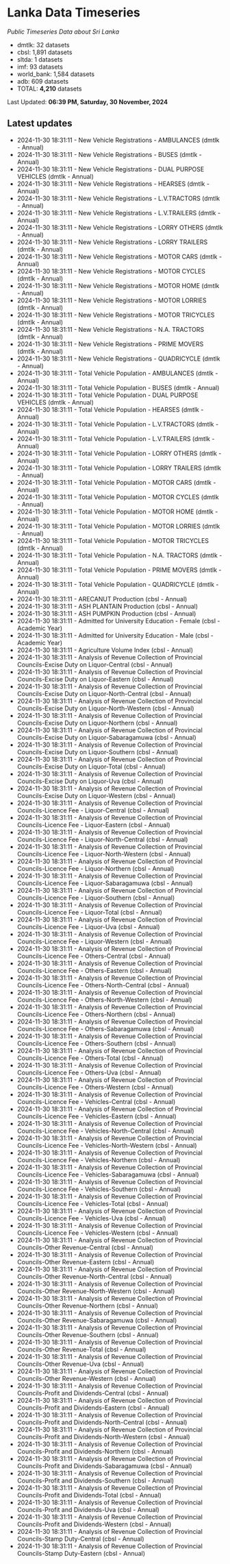 # Lanka Data Timeseries
*Public Timeseries Data about Sri Lanka*

* dmtlk: 32 datasets
* cbsl: 1,891 datasets
* sltda: 1 datasets
* imf: 93 datasets
* world_bank: 1,584 datasets
* adb: 609 datasets
* TOTAL: **4,210** datasets

Last Updated: **06:39 PM, Saturday, 30 November, 2024**

## Latest updates

* 2024-11-30 18:31:11 - New Vehicle Registrations - AMBULANCES (dmtlk - Annual)
* 2024-11-30 18:31:11 - New Vehicle Registrations - BUSES (dmtlk - Annual)
* 2024-11-30 18:31:11 - New Vehicle Registrations - DUAL PURPOSE VEHICLES (dmtlk - Annual)
* 2024-11-30 18:31:11 - New Vehicle Registrations - HEARSES (dmtlk - Annual)
* 2024-11-30 18:31:11 - New Vehicle Registrations - L.V.TRACTORS (dmtlk - Annual)
* 2024-11-30 18:31:11 - New Vehicle Registrations - L.V.TRAILERS (dmtlk - Annual)
* 2024-11-30 18:31:11 - New Vehicle Registrations - LORRY OTHERS (dmtlk - Annual)
* 2024-11-30 18:31:11 - New Vehicle Registrations - LORRY TRAILERS (dmtlk - Annual)
* 2024-11-30 18:31:11 - New Vehicle Registrations - MOTOR CARS (dmtlk - Annual)
* 2024-11-30 18:31:11 - New Vehicle Registrations - MOTOR CYCLES (dmtlk - Annual)
* 2024-11-30 18:31:11 - New Vehicle Registrations - MOTOR HOME (dmtlk - Annual)
* 2024-11-30 18:31:11 - New Vehicle Registrations - MOTOR LORRIES (dmtlk - Annual)
* 2024-11-30 18:31:11 - New Vehicle Registrations - MOTOR TRICYCLES (dmtlk - Annual)
* 2024-11-30 18:31:11 - New Vehicle Registrations - N.A. TRACTORS (dmtlk - Annual)
* 2024-11-30 18:31:11 - New Vehicle Registrations - PRIME MOVERS (dmtlk - Annual)
* 2024-11-30 18:31:11 - New Vehicle Registrations - QUADRICYCLE (dmtlk - Annual)
* 2024-11-30 18:31:11 - Total Vehicle Population - AMBULANCES (dmtlk - Annual)
* 2024-11-30 18:31:11 - Total Vehicle Population - BUSES (dmtlk - Annual)
* 2024-11-30 18:31:11 - Total Vehicle Population - DUAL PURPOSE VEHICLES (dmtlk - Annual)
* 2024-11-30 18:31:11 - Total Vehicle Population - HEARSES (dmtlk - Annual)
* 2024-11-30 18:31:11 - Total Vehicle Population - L.V.TRACTORS (dmtlk - Annual)
* 2024-11-30 18:31:11 - Total Vehicle Population - L.V.TRAILERS (dmtlk - Annual)
* 2024-11-30 18:31:11 - Total Vehicle Population - LORRY OTHERS (dmtlk - Annual)
* 2024-11-30 18:31:11 - Total Vehicle Population - LORRY TRAILERS (dmtlk - Annual)
* 2024-11-30 18:31:11 - Total Vehicle Population - MOTOR CARS (dmtlk - Annual)
* 2024-11-30 18:31:11 - Total Vehicle Population - MOTOR CYCLES (dmtlk - Annual)
* 2024-11-30 18:31:11 - Total Vehicle Population - MOTOR HOME (dmtlk - Annual)
* 2024-11-30 18:31:11 - Total Vehicle Population - MOTOR LORRIES (dmtlk - Annual)
* 2024-11-30 18:31:11 - Total Vehicle Population - MOTOR TRICYCLES (dmtlk - Annual)
* 2024-11-30 18:31:11 - Total Vehicle Population - N.A. TRACTORS (dmtlk - Annual)
* 2024-11-30 18:31:11 - Total Vehicle Population - PRIME MOVERS (dmtlk - Annual)
* 2024-11-30 18:31:11 - Total Vehicle Population - QUADRICYCLE (dmtlk - Annual)
* 2024-11-30 18:31:11 - ARECANUT Production (cbsl - Annual)
* 2024-11-30 18:31:11 - ASH PLANTAIN Production (cbsl - Annual)
* 2024-11-30 18:31:11 - ASH PUMPKIN Production (cbsl - Annual)
* 2024-11-30 18:31:11 - Admitted for University Education - Female (cbsl - Academic Year)
* 2024-11-30 18:31:11 - Admitted for University Education - Male (cbsl - Academic Year)
* 2024-11-30 18:31:11 - Agriculture Volume Index (cbsl - Annual)
* 2024-11-30 18:31:11 - Analysis of Revenue Collection of Provincial Councils-Excise Duty on Liquor-Central (cbsl - Annual)
* 2024-11-30 18:31:11 - Analysis of Revenue Collection of Provincial Councils-Excise Duty on Liquor-Eastern (cbsl - Annual)
* 2024-11-30 18:31:11 - Analysis of Revenue Collection of Provincial Councils-Excise Duty on Liquor-North-Central (cbsl - Annual)
* 2024-11-30 18:31:11 - Analysis of Revenue Collection of Provincial Councils-Excise Duty on Liquor-North-Western (cbsl - Annual)
* 2024-11-30 18:31:11 - Analysis of Revenue Collection of Provincial Councils-Excise Duty on Liquor-Northern (cbsl - Annual)
* 2024-11-30 18:31:11 - Analysis of Revenue Collection of Provincial Councils-Excise Duty on Liquor-Sabaragamuwa (cbsl - Annual)
* 2024-11-30 18:31:11 - Analysis of Revenue Collection of Provincial Councils-Excise Duty on Liquor-Southern (cbsl - Annual)
* 2024-11-30 18:31:11 - Analysis of Revenue Collection of Provincial Councils-Excise Duty on Liquor-Total (cbsl - Annual)
* 2024-11-30 18:31:11 - Analysis of Revenue Collection of Provincial Councils-Excise Duty on Liquor-Uva (cbsl - Annual)
* 2024-11-30 18:31:11 - Analysis of Revenue Collection of Provincial Councils-Excise Duty on Liquor-Western (cbsl - Annual)
* 2024-11-30 18:31:11 - Analysis of Revenue Collection of Provincial Councils-Licence Fee - Liquor-Central (cbsl - Annual)
* 2024-11-30 18:31:11 - Analysis of Revenue Collection of Provincial Councils-Licence Fee - Liquor-Eastern (cbsl - Annual)
* 2024-11-30 18:31:11 - Analysis of Revenue Collection of Provincial Councils-Licence Fee - Liquor-North-Central (cbsl - Annual)
* 2024-11-30 18:31:11 - Analysis of Revenue Collection of Provincial Councils-Licence Fee - Liquor-North-Western (cbsl - Annual)
* 2024-11-30 18:31:11 - Analysis of Revenue Collection of Provincial Councils-Licence Fee - Liquor-Northern (cbsl - Annual)
* 2024-11-30 18:31:11 - Analysis of Revenue Collection of Provincial Councils-Licence Fee - Liquor-Sabaragamuwa (cbsl - Annual)
* 2024-11-30 18:31:11 - Analysis of Revenue Collection of Provincial Councils-Licence Fee - Liquor-Southern (cbsl - Annual)
* 2024-11-30 18:31:11 - Analysis of Revenue Collection of Provincial Councils-Licence Fee - Liquor-Total (cbsl - Annual)
* 2024-11-30 18:31:11 - Analysis of Revenue Collection of Provincial Councils-Licence Fee - Liquor-Uva (cbsl - Annual)
* 2024-11-30 18:31:11 - Analysis of Revenue Collection of Provincial Councils-Licence Fee - Liquor-Western (cbsl - Annual)
* 2024-11-30 18:31:11 - Analysis of Revenue Collection of Provincial Councils-Licence Fee - Others-Central (cbsl - Annual)
* 2024-11-30 18:31:11 - Analysis of Revenue Collection of Provincial Councils-Licence Fee - Others-Eastern (cbsl - Annual)
* 2024-11-30 18:31:11 - Analysis of Revenue Collection of Provincial Councils-Licence Fee - Others-North-Central (cbsl - Annual)
* 2024-11-30 18:31:11 - Analysis of Revenue Collection of Provincial Councils-Licence Fee - Others-North-Western (cbsl - Annual)
* 2024-11-30 18:31:11 - Analysis of Revenue Collection of Provincial Councils-Licence Fee - Others-Northern (cbsl - Annual)
* 2024-11-30 18:31:11 - Analysis of Revenue Collection of Provincial Councils-Licence Fee - Others-Sabaragamuwa (cbsl - Annual)
* 2024-11-30 18:31:11 - Analysis of Revenue Collection of Provincial Councils-Licence Fee - Others-Southern (cbsl - Annual)
* 2024-11-30 18:31:11 - Analysis of Revenue Collection of Provincial Councils-Licence Fee - Others-Total (cbsl - Annual)
* 2024-11-30 18:31:11 - Analysis of Revenue Collection of Provincial Councils-Licence Fee - Others-Uva (cbsl - Annual)
* 2024-11-30 18:31:11 - Analysis of Revenue Collection of Provincial Councils-Licence Fee - Others-Western (cbsl - Annual)
* 2024-11-30 18:31:11 - Analysis of Revenue Collection of Provincial Councils-Licence Fee - Vehicles-Central (cbsl - Annual)
* 2024-11-30 18:31:11 - Analysis of Revenue Collection of Provincial Councils-Licence Fee - Vehicles-Eastern (cbsl - Annual)
* 2024-11-30 18:31:11 - Analysis of Revenue Collection of Provincial Councils-Licence Fee - Vehicles-North-Central (cbsl - Annual)
* 2024-11-30 18:31:11 - Analysis of Revenue Collection of Provincial Councils-Licence Fee - Vehicles-North-Western (cbsl - Annual)
* 2024-11-30 18:31:11 - Analysis of Revenue Collection of Provincial Councils-Licence Fee - Vehicles-Northern (cbsl - Annual)
* 2024-11-30 18:31:11 - Analysis of Revenue Collection of Provincial Councils-Licence Fee - Vehicles-Sabaragamuwa (cbsl - Annual)
* 2024-11-30 18:31:11 - Analysis of Revenue Collection of Provincial Councils-Licence Fee - Vehicles-Southern (cbsl - Annual)
* 2024-11-30 18:31:11 - Analysis of Revenue Collection of Provincial Councils-Licence Fee - Vehicles-Total (cbsl - Annual)
* 2024-11-30 18:31:11 - Analysis of Revenue Collection of Provincial Councils-Licence Fee - Vehicles-Uva (cbsl - Annual)
* 2024-11-30 18:31:11 - Analysis of Revenue Collection of Provincial Councils-Licence Fee - Vehicles-Western (cbsl - Annual)
* 2024-11-30 18:31:11 - Analysis of Revenue Collection of Provincial Councils-Other Revenue-Central (cbsl - Annual)
* 2024-11-30 18:31:11 - Analysis of Revenue Collection of Provincial Councils-Other Revenue-Eastern (cbsl - Annual)
* 2024-11-30 18:31:11 - Analysis of Revenue Collection of Provincial Councils-Other Revenue-North-Central (cbsl - Annual)
* 2024-11-30 18:31:11 - Analysis of Revenue Collection of Provincial Councils-Other Revenue-North-Western (cbsl - Annual)
* 2024-11-30 18:31:11 - Analysis of Revenue Collection of Provincial Councils-Other Revenue-Northern (cbsl - Annual)
* 2024-11-30 18:31:11 - Analysis of Revenue Collection of Provincial Councils-Other Revenue-Sabaragamuwa (cbsl - Annual)
* 2024-11-30 18:31:11 - Analysis of Revenue Collection of Provincial Councils-Other Revenue-Southern (cbsl - Annual)
* 2024-11-30 18:31:11 - Analysis of Revenue Collection of Provincial Councils-Other Revenue-Total (cbsl - Annual)
* 2024-11-30 18:31:11 - Analysis of Revenue Collection of Provincial Councils-Other Revenue-Uva (cbsl - Annual)
* 2024-11-30 18:31:11 - Analysis of Revenue Collection of Provincial Councils-Other Revenue-Western (cbsl - Annual)
* 2024-11-30 18:31:11 - Analysis of Revenue Collection of Provincial Councils-Profit and Dividends-Central (cbsl - Annual)
* 2024-11-30 18:31:11 - Analysis of Revenue Collection of Provincial Councils-Profit and Dividends-Eastern (cbsl - Annual)
* 2024-11-30 18:31:11 - Analysis of Revenue Collection of Provincial Councils-Profit and Dividends-North-Central (cbsl - Annual)
* 2024-11-30 18:31:11 - Analysis of Revenue Collection of Provincial Councils-Profit and Dividends-North-Western (cbsl - Annual)
* 2024-11-30 18:31:11 - Analysis of Revenue Collection of Provincial Councils-Profit and Dividends-Northern (cbsl - Annual)
* 2024-11-30 18:31:11 - Analysis of Revenue Collection of Provincial Councils-Profit and Dividends-Sabaragamuwa (cbsl - Annual)
* 2024-11-30 18:31:11 - Analysis of Revenue Collection of Provincial Councils-Profit and Dividends-Southern (cbsl - Annual)
* 2024-11-30 18:31:11 - Analysis of Revenue Collection of Provincial Councils-Profit and Dividends-Total (cbsl - Annual)
* 2024-11-30 18:31:11 - Analysis of Revenue Collection of Provincial Councils-Profit and Dividends-Uva (cbsl - Annual)
* 2024-11-30 18:31:11 - Analysis of Revenue Collection of Provincial Councils-Profit and Dividends-Western (cbsl - Annual)
* 2024-11-30 18:31:11 - Analysis of Revenue Collection of Provincial Councils-Stamp Duty-Central (cbsl - Annual)
* 2024-11-30 18:31:11 - Analysis of Revenue Collection of Provincial Councils-Stamp Duty-Eastern (cbsl - Annual)